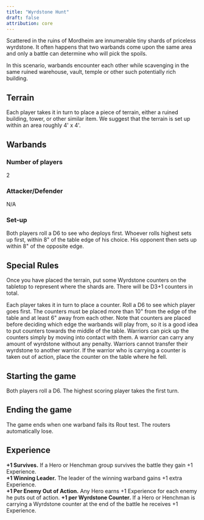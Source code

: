 ```yaml
---
title: "Wyrdstone Hunt"
draft: false
attribution: core
---
```

Scattered in the ruins of Mordheim are innumerable tiny shards of priceless wyrdstone. It often happens that two warbands come upon the same area and only a battle can determine who will pick the spoils.

In this scenario, warbands encounter each other while scavenging in the same ruined warehouse, vault, temple or other such potentially rich building.
## Terrain
Each player takes it in turn to place a piece of terrain, either a ruined building, tower, or other similar item. We suggest that the terrain is set up within an area roughly 4' x 4'.
## Warbands
### Number of players
2
### Attacker/Defender
N/A
### Set-up
Both players roll a D6 to see who deploys first. Whoever rolls highest sets up first, within 8" of the table edge of his choice. His opponent then sets up within 8" of the opposite edge.
## Special Rules
Once you have placed the terrain, put some Wyrdstone counters on the tabletop to represent where the shards are. There will be D3+1 counters in total.

Each player takes it in turn to place a counter. Roll a D6 to see which player goes first. The counters must be placed more than 10" from the edge of the table and at least 6" away from each other. Note that counters are placed before deciding which edge the warbands will play from, so it is a good idea to put counters towards the middle of the table. Warriors can pick up the counters simply by moving into contact with them. A warrior can carry any amount of wyrdstone without any penalty. Warriors cannot transfer their wyrdstone to another warrior. If the warrior who is carrying a counter is taken out of action, place the counter on the table where he fell.

## Starting the game
Both players roll a D6. The highest scoring player takes the first turn.
## Ending the game
The game ends when one warband fails its Rout test. The routers automatically lose.
## Experience
__+1 Survives.__ If a Hero or Henchman group survives the battle they gain +1 Experience.  
__+1 Winning Leader.__ The leader of the winning warband gains +1 extra Experience.  
__+1 Per Enemy Out of Action.__ Any Hero earns +1 Experience for each enemy he puts out of action.
__+1 per Wyrdstone Counter.__ If a Hero or Henchman is carrying a Wyrdstone counter at the end of the battle he receives +1 Experience.